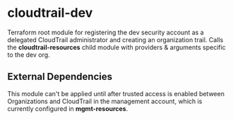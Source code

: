 # cloudtrail-dev

Terraform root module for registering the dev security account as a delegated CloudTrail administrator and creating an organization trail. Calls the **cloudtrail-resources** child module with providers & arguments specific to the dev org.

## External Dependencies

This module can't be applied until after trusted access is enabled between Organizations and CloudTrail in the management account, which is currently configured in **mgmt-resources**.
